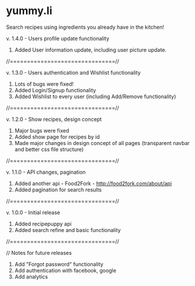 # yummy.li

Search recipes using ingredients you already have in the kitchen!

v. 1.4.0 - Users profile update functionality

1. Added User information update, including user picture update.

//===============================//

v. 1.3.0 - Users authentication and Wishlist functionality

1. Lots of bugs were fixed! 
2. Added Login/Signup functionality
3. Added Wishlist to every user (including Add/Remove functionality)

//===============================//

v. 1.2.0 - Show recipes, design concept

1. Major bugs were fixed
2. Added show page for recipes by id
3. Made major changes in design concept of all pages (transparent navbar and better css file structure)

//===============================//

v. 1.1.0 - API changes, pagination

1. Added another api - Food2Fork - http://food2fork.com/about/api
2. Added pagination for search results

//===============================//

v. 1.0.0 - Initial release

1. Added recipepuppy api
2. Added search refine and basic functionality

//===============================//


// Notes for future releases

1. Add "Forgot password" functionality
2. Add authentication with facebook, google
3. Add analytics

